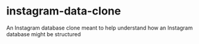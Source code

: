 # instagram-data-clone
An Instagram database clone meant to help understand how an Instagram database might be structured
